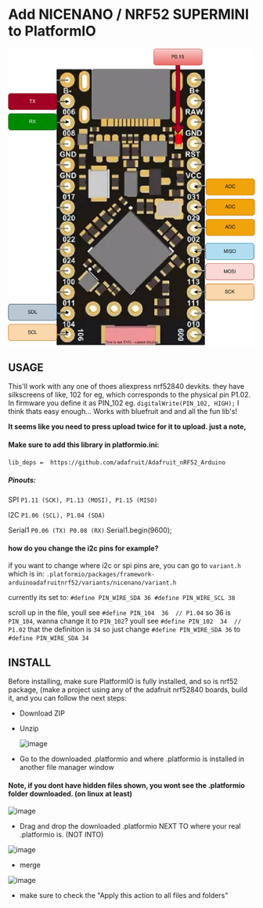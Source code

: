# Add NICENANO / NRF52 SUPERMINI to PlatformIO
![Pinout](https://github.com/ICantMakeThings/Nicenano-NRF52-Supermini-PlatformIO-Support/blob/main/ICMTPINOUTNRF52840.svg)


## USAGE
This'll work with any one of thoes aliexpress nrf52840 devkits. they have silkscreens of like, 
102 for eg, which corresponds to the physical pin P1.02. In firmware you define it as PIN_102 eg. `digitalWrite(PIN_102, HIGH);`
I think thats easy enough...
Works with bluefruit and and all the fun lib's!

**It seems like you need to press upload twice for it to upload. just a note,**

#### Make sure to add this library in platformio.ini:

`lib_deps = 
	https://github.com/adafruit/Adafruit_nRF52_Arduino`
 
##### Pinouts:

SPI
`P1.11 (SCK),
P1.13 (MOSI),
P1.15 (MISO)`

I2C
`P1.06 (SCL),
P1.04 (SDA)`

Serial1
`P0.06 (TX)
P0.08 (RX)`
Serial1.begin(9600);

#### how do you change the i2c pins for example? 

if you want to change where i2c or spi pins are, you can go to `variant.h` which is in:
`.platformio/packages/framework-arduinoadafruitnrf52/variants/nicenano/variant.h`

currently its set to:
`#define PIN_WIRE_SDA 36
#define PIN_WIRE_SCL 38`

scroll up in the file, youll see `#define PIN_104  36  // P1.04` so 36 is `PIN_104`, wanna change it to `PIN_102`? youll see
`#define PIN_102  34  // P1.02` that the definition is `34` so just change `#define PIN_WIRE_SDA 36` to `#define PIN_WIRE_SDA 34`



## INSTALL
Before installing, make sure PlatformIO is fully installed, and so is nrf52 package, (make a project using any of the adafruit nrf52840 boards, build it, and you can follow the next steps: 

- Download ZIP 
- Unzip

  ![image](https://github.com/user-attachments/assets/15e68cbc-84a0-4206-aa21-608623714ee3)
  
- Go to the downloaded .platformio and where .platformio is installed in another file manager window

#### Note, if you dont have hidden files shown, you wont see the .platformio folder downloaded. (on linux at least)

![image](https://github.com/user-attachments/assets/2cd42f54-15ef-4c13-80e7-aa7c0f10fa4d)

- Drag and drop the downloaded .platformio NEXT TO where your real .platformio is. (NOT INTO)

![image](https://github.com/user-attachments/assets/45752379-0a17-4621-8da2-1dc316be7df9)

- merge

![image](https://github.com/user-attachments/assets/e9d5e8df-f2aa-43e5-a4c5-737aa5b28ad9)

- make sure to check the "Apply this action to all files and folders"
